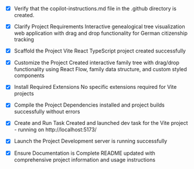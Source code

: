 <!-- Use this file to provide workspace-specific custom instructions to Copilot. For more details, visit https://code.visualstudio.com/docs/copilot/copilot-customization#_use-a-githubcopilotinstructionsmd-file -->
- [x] Verify that the copilot-instructions.md file in the .github directory is created.

- [x] Clarify Project Requirements
	Interactive genealogical tree visualization web application with drag and drop functionality for German citizenship tracking

- [x] Scaffold the Project
	Vite React TypeScript project created successfully

- [x] Customize the Project
	Created interactive family tree with drag/drop functionality using React Flow, family data structure, and custom styled components

- [x] Install Required Extensions
	No specific extensions required for Vite projects

- [x] Compile the Project
	Dependencies installed and project builds successfully without errors

- [x] Create and Run Task
	Created and launched dev task for the Vite project - running on http://localhost:5173/

- [x] Launch the Project
	Development server is running successfully

- [x] Ensure Documentation is Complete
	README updated with comprehensive project information and usage instructions
